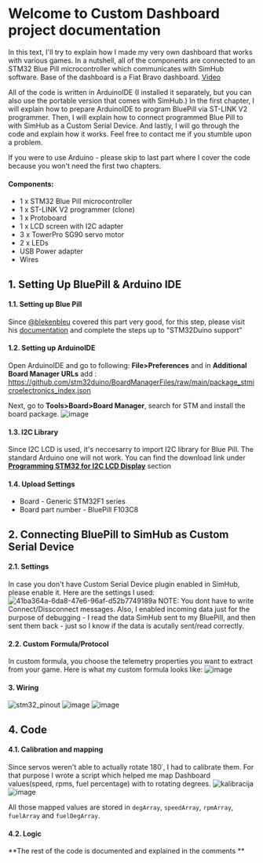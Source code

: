 # Welcome to Custom Dashboard project documentation


In this text, I'll try to explain how I made my very own dashboard that works with various games.
In a nutshell, all of the components are connected to an STM32 Blue Pill microcontroller which communicates with SimHub software.
Base of the dashboard is a Fiat Bravo dashboard.
[Video](https://www.youtube.com/watch?v=OHZ0x-ckDA0&ab_channel=BornaSirovec)

All of the code is written in ArduinoIDE (I installed it separately, but you can also use the portable version that comes with SimHub.) In the first chapter, 
I will explain how to prepare ArduinoIDE to program BluePill via ST-LINK V2 programmer. Then, I will explain how to connect programmed Blue Pill to with SimHub as 
a Custom Serial Device. And lastly, I will go through the code and explain how it works.
Feel free to contact me if you stumble upon a problem.

 
If you were to use Arduino - please skip to last part where I cover the code because you won't need the first two chapters. 

#### Components:
<ul>
<li>1 x STM32 Blue Pill microcontroller
<li>1 x ST-LINK V2 programmer (clone)
<li>1 x Protoboard
<li>1 x LCD screen with I2C adapter
<li>3 x TowerPro SG90 servo motor
<li>2 x LEDs
<li>USB Power adapter
<li>Wires
</ul>

## 1. Setting Up BluePill & Arduino IDE
#### 1.1. Setting up Blue Pill
Since [@blekenbleu](https://github.com/blekenbleu) covered this part very good, for this step, please visit his [documentation](https://blekenbleu.github.io/Arduino/) and complete the steps up to "STM32Duino support"

#### 1.2. Setting up ArduinoIDE
Open ArduinoIDE and go to following: **File>Preferences** and in **Additional Board Manager URLs** add : 
<https://github.com/stm32duino/BoardManagerFiles/raw/main/package_stmicroelectronics_index.json>

Next, go to **Tools>Board>Board Manager**, search for STM and install the board package.
![image](https://user-images.githubusercontent.com/49985928/196671758-add1b725-af16-4b7e-b324-cd4fd8b897aa.png)

#### 1.3. I2C Library
Since I2C LCD is used, it's neccesarry to import I2C library for Blue Pill. The standard Arduino one will not work. 
You can find the download link under [**Programming STM32 for I2C LCD Display**](https://www.electronicshub.org/interfacing-i2c-lcd-with-stm32f103c8t6/)  section

#### 1.4. Upload Settings
<ul>
 <li> Board - Generic STM32F1 series
 <li> Board part number - BluePill F103C8
</ul>


## 2. Connecting BluePill to SimHub as Custom Serial Device
#### 2.1. Settings
In case you don't have Custom Serial Device plugin enabled in SimHub, please enable it.
Here are the settings I used:
![41ba364a-6da8-47e6-96af-d52b7749189a](https://user-images.githubusercontent.com/49985928/196920132-ff8d844b-945f-45d5-9611-524ccc804e6a.jpg)
NOTE: You dont have to write Connect/Dissconnect messages.
Also, I enabled incoming data just for the purpose of debugging - I read the data SimHub sent to my BluePill, and then sent them back - just so I know if the data is acutally sent/read correctly.

#### 2.2. Custom Formula/Protocol
In custom formula, you choose the telemetry properties you want to extract from your game. Here is what my custom formula looks like:
![image](https://user-images.githubusercontent.com/49985928/196920998-f9a5c6d6-b097-4b2b-bb42-a7ef6da90d6d.png)

#### 3. Wiring
![stm32_pinout](https://user-images.githubusercontent.com/49985928/197260925-f7dd342e-4ebf-4c2b-aca3-9638e070be9d.png)
![image](https://user-images.githubusercontent.com/49985928/197261255-42aaf7a9-6a73-4a34-8e95-5b1c3422f28d.png)
![image](https://user-images.githubusercontent.com/49985928/197261309-ef0783f2-545a-4a05-a909-2bd9e2d22e34.png)


## 4. Code
#### 4.1. Calibration and mapping
Since servos weren't able to actually rotate 180˙, I had to calibrate them. For that purpose I wrote a script which helped me map Dashboard values(speed, rpms, fuel percentage) with to rotating degrees.
![kalibracija](https://user-images.githubusercontent.com/49985928/196921477-5f619077-1471-46f4-a335-a86a0dd9eff8.png)
![image](https://user-images.githubusercontent.com/49985928/196921584-99497472-143c-42b3-8ff3-64414562d110.png)

All those mapped values are stored in ``degArray``, ``speedArray``, ``rpmArray``, ``fuelArray`` and ``fuelDegArray``.


#### 4.2. Logic
**The rest of the code is documented and explained in the comments **



